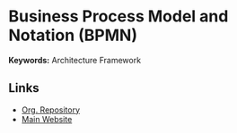 # Business Process Model and Notation (BPMN)

**Keywords:** Architecture Framework

<!--
https://camunda.com
-->

## Links

- [Org. Repository](https://github.com/bpmn-io)
- [Main Website](https://bpmn.io)
